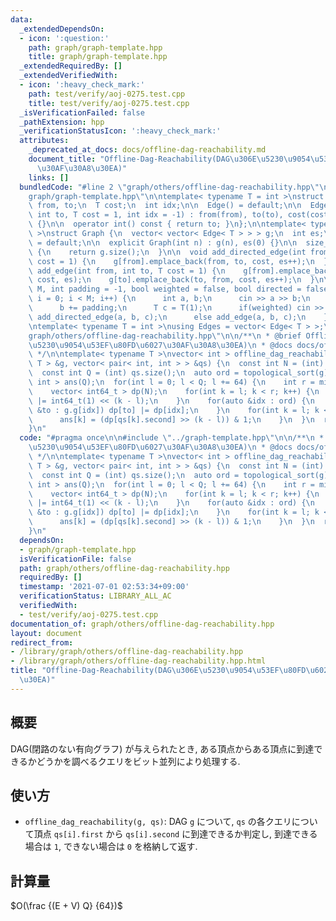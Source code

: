 ```yaml
---
data:
  _extendedDependsOn:
  - icon: ':question:'
    path: graph/graph-template.hpp
    title: graph/graph-template.hpp
  _extendedRequiredBy: []
  _extendedVerifiedWith:
  - icon: ':heavy_check_mark:'
    path: test/verify/aoj-0275.test.cpp
    title: test/verify/aoj-0275.test.cpp
  _isVerificationFailed: false
  _pathExtension: hpp
  _verificationStatusIcon: ':heavy_check_mark:'
  attributes:
    _deprecated_at_docs: docs/offline-dag-reachability.md
    document_title: "Offline-Dag-Reachability(DAG\u306E\u5230\u9054\u53EF\u80FD\u6027\
      \u30AF\u30A8\u30EA)"
    links: []
  bundledCode: "#line 2 \"graph/others/offline-dag-reachability.hpp\"\n\n#line 2 \"\
    graph/graph-template.hpp\"\n\ntemplate< typename T = int >\nstruct Edge {\n  int\
    \ from, to;\n  T cost;\n  int idx;\n\n  Edge() = default;\n\n  Edge(int from,\
    \ int to, T cost = 1, int idx = -1) : from(from), to(to), cost(cost), idx(idx)\
    \ {}\n\n  operator int() const { return to; }\n};\n\ntemplate< typename T = int\
    \ >\nstruct Graph {\n  vector< vector< Edge< T > > > g;\n  int es;\n\n  Graph()\
    \ = default;\n\n  explicit Graph(int n) : g(n), es(0) {}\n\n  size_t size() const\
    \ {\n    return g.size();\n  }\n\n  void add_directed_edge(int from, int to, T\
    \ cost = 1) {\n    g[from].emplace_back(from, to, cost, es++);\n  }\n\n  void\
    \ add_edge(int from, int to, T cost = 1) {\n    g[from].emplace_back(from, to,\
    \ cost, es);\n    g[to].emplace_back(to, from, cost, es++);\n  }\n\n  void read(int\
    \ M, int padding = -1, bool weighted = false, bool directed = false) {\n    for(int\
    \ i = 0; i < M; i++) {\n      int a, b;\n      cin >> a >> b;\n      a += padding;\n\
    \      b += padding;\n      T c = T(1);\n      if(weighted) cin >> c;\n      if(directed)\
    \ add_directed_edge(a, b, c);\n      else add_edge(a, b, c);\n    }\n  }\n};\n\
    \ntemplate< typename T = int >\nusing Edges = vector< Edge< T > >;\n#line 4 \"\
    graph/others/offline-dag-reachability.hpp\"\n\n/**\n * @brief Offline-Dag-Reachability(DAG\u306E\
    \u5230\u9054\u53EF\u80FD\u6027\u30AF\u30A8\u30EA)\n * @docs docs/offline-dag-reachability.md\n\
    \ */\n\ntemplate< typename T >\nvector< int > offline_dag_reachability(const Graph<\
    \ T > &g, vector< pair< int, int > > &qs) {\n  const int N = (int) g.size();\n\
    \  const int Q = (int) qs.size();\n  auto ord = topological_sort(g);\n  vector<\
    \ int > ans(Q);\n  for(int l = 0; l < Q; l += 64) {\n    int r = min(Q, l + 64);\n\
    \    vector< int64_t > dp(N);\n    for(int k = l; k < r; k++) {\n      dp[qs[k].first]\
    \ |= int64_t(1) << (k - l);\n    }\n    for(auto &idx : ord) {\n      for(auto\
    \ &to : g.g[idx]) dp[to] |= dp[idx];\n    }\n    for(int k = l; k < r; k++) {\n\
    \      ans[k] = (dp[qs[k].second] >> (k - l)) & 1;\n    }\n  }\n  return ans;\n\
    }\n"
  code: "#pragma once\n\n#include \"../graph-template.hpp\"\n\n/**\n * @brief Offline-Dag-Reachability(DAG\u306E\
    \u5230\u9054\u53EF\u80FD\u6027\u30AF\u30A8\u30EA)\n * @docs docs/offline-dag-reachability.md\n\
    \ */\n\ntemplate< typename T >\nvector< int > offline_dag_reachability(const Graph<\
    \ T > &g, vector< pair< int, int > > &qs) {\n  const int N = (int) g.size();\n\
    \  const int Q = (int) qs.size();\n  auto ord = topological_sort(g);\n  vector<\
    \ int > ans(Q);\n  for(int l = 0; l < Q; l += 64) {\n    int r = min(Q, l + 64);\n\
    \    vector< int64_t > dp(N);\n    for(int k = l; k < r; k++) {\n      dp[qs[k].first]\
    \ |= int64_t(1) << (k - l);\n    }\n    for(auto &idx : ord) {\n      for(auto\
    \ &to : g.g[idx]) dp[to] |= dp[idx];\n    }\n    for(int k = l; k < r; k++) {\n\
    \      ans[k] = (dp[qs[k].second] >> (k - l)) & 1;\n    }\n  }\n  return ans;\n\
    }\n"
  dependsOn:
  - graph/graph-template.hpp
  isVerificationFile: false
  path: graph/others/offline-dag-reachability.hpp
  requiredBy: []
  timestamp: '2021-07-01 02:53:34+09:00'
  verificationStatus: LIBRARY_ALL_AC
  verifiedWith:
  - test/verify/aoj-0275.test.cpp
documentation_of: graph/others/offline-dag-reachability.hpp
layout: document
redirect_from:
- /library/graph/others/offline-dag-reachability.hpp
- /library/graph/others/offline-dag-reachability.hpp.html
title: "Offline-Dag-Reachability(DAG\u306E\u5230\u9054\u53EF\u80FD\u6027\u30AF\u30A8\
  \u30EA)"
---
```

## 概要

DAG(閉路のない有向グラフ) が与えられたとき, ある頂点からある頂点に到達できるかどうかを調べるクエリをビット並列により処理する.

## 使い方

* `offline_dag_reachability(g, qs)`: DAG `g` について, `qs` の各クエリについて頂点 `qs[i].first` から `qs[i].second` に到達できるか判定し, 到達できる場合は `1`, できない場合は `0` を格納して返す.

## 計算量

$O(\frac {(E + V) Q} {64})$
